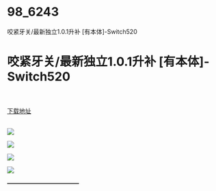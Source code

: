 # 98_6243
咬紧牙关/最新独立1.0.1升补 [有本体]-Switch520
# 咬紧牙关/最新独立1.0.1升补 [有本体]-Switch520
 <br/></br>
[下载地址](https://www.switch520.cc/article/6243 "下载地址")
<br/></br>

<p><span><strong><img src="https://www.switch520.cc/muke_img/upload_art_editor_20200923-1_172fbc49562b39b4e30455fdb0db6f13.jpg"></strong></span></p>
<p><span><strong><img src="https://www.switch520.cc/muke_img/upload_art_editor_20200923-1_ba483141225f27ed349e7868e391e81c.jpg"></strong></span></p>
<p><span><strong><img src="https://www.switch520.cc/muke_img/upload_art_editor_20200923-1_139b56f2ec36bf2e0de6b0b68ec8d9f3.jpg"></strong></span></p>
<p><span><strong><img src="https://www.switch520.cc/muke_img/upload_art_editor_20200923-1_58a16d75e11aaeb6bb463786ed22ea22.jpg"></strong></span></p>
<p></p>
<p></p>
<p><span><strong>————————————</strong></span></p>

